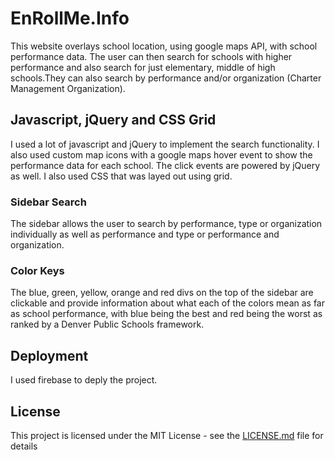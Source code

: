 # EnRollMe.Info

This website overlays school location, using google maps API, with school performance data. The user can then search for schools with higher performance and also search for just elementary, middle of high schools.They can also search by performance and/or organization (Charter Management Organization).

## Javascript, jQuery and CSS Grid

I used a lot of javascript and jQuery to implement the search functionality. I also used custom map icons
with a google maps hover event to show the performance data for each school. The click events are powered
by jQuery as well. I also used CSS that was layed out using grid.

### Sidebar Search

The sidebar allows the user to search by performance, type or organization individually as well as
performance and type or performance and organization.

### Color Keys

The blue, green, yellow, orange and red divs on the top of the sidebar are clickable and provide information about what each of the colors mean as far as school performance, with blue being the best
and red being the worst as ranked by a Denver Public Schools framework.

## Deployment

I used firebase to deply the project.

## License

This project is licensed under the MIT License - see the [LICENSE.md](LICENSE.md) file for details
